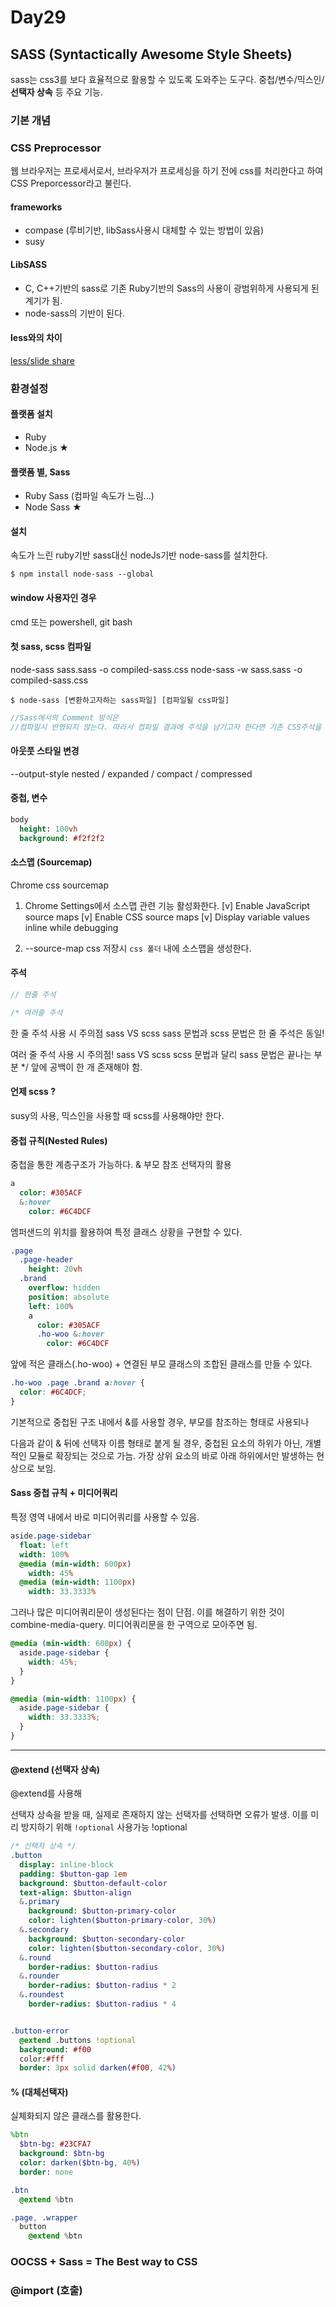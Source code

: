 # Day29

## SASS (Syntactically Awesome Style Sheets)
sass는 css3를 보다 효율적으로 활용할 수 있도록 도와주는 도구다.
중첩/변수/믹스인/**선택자 상속** 등 주요 기능.

### 기본 개념

### CSS Preprocessor
웹 브라우저는 프로세서로서, 브라우저가 프로세싱을 하기 전에 css를 처리한다고 하여 CSS Preporcessor라고 불린다.

#### frameworks
- compase (루비기반, libSass사용시 대체할 수 있는 방법이 있음)
- susy

#### LibSASS 
- C, C++기반의 sass로 기존 Ruby기반의 Sass의 사용이 광범위하게 사용되게 된 계기가 됨.
- node-sass의 기반이 된다. 

#### less와의 차이
[less/slide share]()

### 환경설정

#### 플랫폼 설치
- Ruby
- Node.js ★

#### 플랫폼 별, Sass
- Ruby Sass (컴파일 속도가 느림...)
- Node Sass ★

#### 설치
속도가 느린 ruby기반 sass대신 nodeJs기반 node-sass를 설치한다.

```cli
$ npm install node-sass --global
```

#### window 사용자인 경우
cmd 또는 powershell, git bash

#### 첫 sass, scss 컴파일

node-sass sass.sass -o compiled-sass.css
node-sass -w sass.sass -o compiled-sass.css


```cli
$ node-sass [변환하고자하는 sass파일] [컴파일될 css파일]
```

```scss
//Sass에서의 Comment 방식은
//컴파일시 반영되지 않는다. 따라서 컴파일 결과에 주석을 남기고자 한다면 기존 CSS주석을 사용해야 함
```

#### 아웃풋 스타일 변경
--output-style nested / expanded / compact / compressed

#### 중첩, 변수

```sass
body
  height: 100vh
  background: #f2f2f2
```


#### 소스맵 (Sourcemap)
Chrome css sourcemap

1. Chrome Settings에서 소스맵 관련 기능 활성화한다.
[v] Enable JavaScript source maps
[v] Enable CSS source maps
[v] Display variable values inline while debugging

2. --source-map css
저장시 `css 폴더` 내에 소스맵을 생성한다.

#### 주석
```sass
// 한줄 주석

/* 여러줄 주석

```

한 줄 주석 사용 시 주의점
sass VS scss
sass 문법과 scss 문법은 한 줄 주석은 동일!

여러 줄 주석 사용 시 주의점!
sass VS scss
scss 문법과 달리 sass 문법은 끝나는 부분 *\/ 앞에 공백이 한 개 존재해야 함.


#### 언제 scss ?
susy의 사용, 믹스인을 사용할 때 scss를 사용해야만 한다.

#### 중첩 규칙(Nested Rules)
중첩을 통한 계층구조가 가능하다.
& 부모 참조 선택자의 활용

```sass
a
  color: #305ACF
  &:hover
    color: #6C4DCF
```

엠퍼샌드의 위치를 활용하여 특정 클래스 상황을 구현할 수 있다.
```sass
.page
  .page-header
    height: 20vh
  .brand
    overflow: hidden
    position: absolute
    left: 100%
    a
      color: #305ACF
      .ho-woo &:hover
        color: #6C4DCF
```

앞에 적은 클래스(.ho-woo) + 연결된 부모 클래스의 조합된 클래스를 만들 수 있다.
```css
.ho-woo .page .brand a:hover {
  color: #6C4DCF;
}
```

기본적으로 중첩된 구조 내에서 &를 사용할 경우,
부모를 참조하는 형태로 사용되나

다음과 같이 & 뒤에 선택자 이름 형태로 붙게 될 경우,
중첩된 요소의 하위가 아닌, 개별적인 모듈로 확장되는 것으로 가늠.
가장 상위 요소의 바로 아래 하위에서만 발생하는 현상으로 보임.

#### Sass 중첩 규칙 + 미디어쿼리
특정 영역 내에서 바로 미디어쿼리를 사용할 수 있음. 

```sass
aside.page-sidebar
  float: left
  width: 100%
  @media (min-width: 600px)
    width: 45%
  @media (min-width: 1100px)
    width: 33.3333%
```

그러나 많은 미디어쿼리문이 생성된다는 점이 단점. 이를 해결하기 위한 것이 combine-media-query. 미디어쿼리문을 한 구역으로 모아주면 됨.

```css
@media (min-width: 600px) {
  aside.page-sidebar {
    width: 45%;
  }
}

@media (min-width: 1100px) {
  aside.page-sidebar {
    width: 33.3333%;
  }
}

```
------

#### @extend (선택자 상속)

@extend를 사용해



선택자 상속을 받을 때, 실제로 존재하지 않는 선택자를 선택하면 오류가 발생. 이를 미리 방지하기 위해 `!optional` 사용가능
!optional

```sass
/* 선택자 상속 */
.button
  display: inline-block
  padding: $button-gap 1em
  background: $button-default-color
  text-align: $button-align
  &.primary
    background: $button-primary-color
    color: lighten($button-primary-color, 30%)
  &.secondary
    background: $button-secondary-color
    color: lighten($button-secondary-color, 30%)
  &.round
    border-radius: $button-radius
  &.rounder
    border-radius: $button-radius * 2
  &.roundest
    border-radius: $button-radius * 4


.button-error
  @extend .buttons !optional
  background: #f00
  color:#fff
  border: 3px solid darken(#f00, 42%)
```


#### % (대체선택자) 
실체화되지 않은 클래스를 활용한다.

```sass
%btn
  $btn-bg: #23CFA7
  background: $btn-bg
  color: darken($btn-bg, 40%)
  border: none

.btn
  @extend %btn

.page, .wrapper
  button
    @extend %btn
```


### OOCSS + Sass = The Best way to CSS


### @import (호출)
